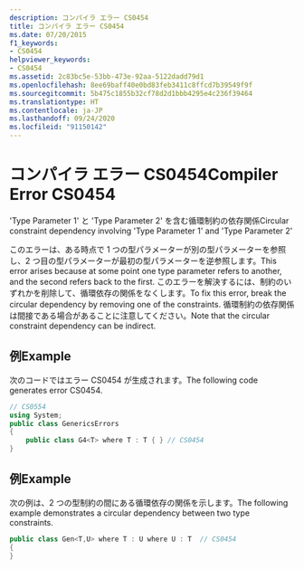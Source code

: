 ```yaml
---
description: コンパイラ エラー CS0454
title: コンパイラ エラー CS0454
ms.date: 07/20/2015
f1_keywords:
- CS0454
helpviewer_keywords:
- CS0454
ms.assetid: 2c83bc5e-53bb-473e-92aa-5122dadd79d1
ms.openlocfilehash: 8ee69baff40e0bd83feb3411c8ffcd7b39549f9f
ms.sourcegitcommit: 5b475c1855b32cf78d2d1bbb4295e4c236f39464
ms.translationtype: HT
ms.contentlocale: ja-JP
ms.lasthandoff: 09/24/2020
ms.locfileid: "91150142"
---
```

# <a name="compiler-error-cs0454"></a><span data-ttu-id="a3ea8-103">コンパイラ エラー CS0454</span><span class="sxs-lookup"><span data-stu-id="a3ea8-103">Compiler Error CS0454</span></span>

<span data-ttu-id="a3ea8-104">'Type Parameter 1' と 'Type Parameter 2' を含む循環制約の依存関係</span><span class="sxs-lookup"><span data-stu-id="a3ea8-104">Circular constraint dependency involving 'Type Parameter 1' and 'Type Parameter 2'</span></span>  
  
 <span data-ttu-id="a3ea8-105">このエラーは、ある時点で 1 つの型パラメーターが別の型パラメーターを参照し、2 つ目の型パラメーターが最初の型パラメーターを逆参照します。</span><span class="sxs-lookup"><span data-stu-id="a3ea8-105">This error arises because at some point one type parameter refers to another, and the second refers back to the first.</span></span> <span data-ttu-id="a3ea8-106">このエラーを解決するには、制約のいずれかを削除して、循環依存の関係をなくします。</span><span class="sxs-lookup"><span data-stu-id="a3ea8-106">To fix this error, break the circular dependency by removing one of the constraints.</span></span> <span data-ttu-id="a3ea8-107">循環制約の依存関係は間接である場合があることに注意してください。</span><span class="sxs-lookup"><span data-stu-id="a3ea8-107">Note that the circular constraint dependency can be indirect.</span></span>  
  
## <a name="example"></a><span data-ttu-id="a3ea8-108">例</span><span class="sxs-lookup"><span data-stu-id="a3ea8-108">Example</span></span>  

 <span data-ttu-id="a3ea8-109">次のコードではエラー CS0454 が生成されます。</span><span class="sxs-lookup"><span data-stu-id="a3ea8-109">The following code generates error CS0454.</span></span>  
  
```csharp  
// CS0554  
using System;  
public class GenericsErrors
{  
    public class G4<T> where T : T { } // CS0454  
}  
```  
  
## <a name="example"></a><span data-ttu-id="a3ea8-110">例</span><span class="sxs-lookup"><span data-stu-id="a3ea8-110">Example</span></span>  

 <span data-ttu-id="a3ea8-111">次の例は、2 つの型制約の間にある循環依存の関係を示します。</span><span class="sxs-lookup"><span data-stu-id="a3ea8-111">The following example demonstrates a circular dependency between two type constraints.</span></span>  
  
```csharp  
public class Gen<T,U> where T : U where U : T  // CS0454  
{  
}  
```
